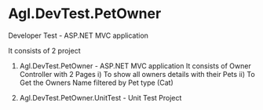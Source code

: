 # Agl.DevTest.PetOwner
Developer Test - ASP.NET MVC application

It consists of 2 project

1. Agl.DevTest.PetOwner - ASP.NET MVC application
It consists of Owner Controller with 2 Pages
 i) To show all owners details with their Pets
 ii) To Get the Owners Name filtered by Pet type (Cat)
 
2. Agl.DevTest.PetOwner.UnitTest - Unit Test Project
